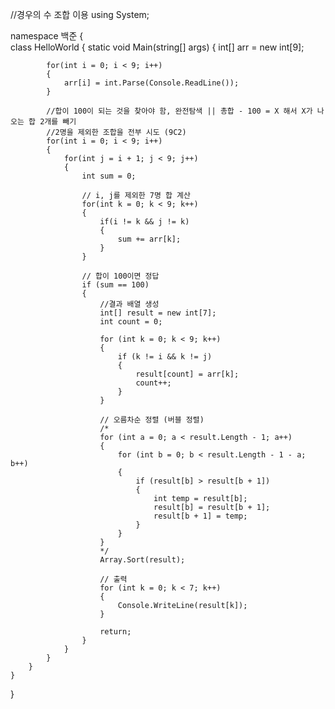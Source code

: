 //경우의 수 조합 이용
using System;

namespace 백준
{    
    class HelloWorld {
        static void Main(string[] args) {
            int[] arr = new int[9];
            
            for(int i = 0; i < 9; i++)
            {
                arr[i] = int.Parse(Console.ReadLine());
            }

            //합이 100이 되는 것을 찾아야 함, 완전탐색 || 총합 - 100 = X 해서 X가 나오는 합 2개를 빼기
            //2명을 제외한 조합을 전부 시도 (9C2)
            for(int i = 0; i < 9; i++)
            {
                for(int j = i + 1; j < 9; j++)
                {
                    int sum = 0;

                    // i, j를 제외한 7명 합 계산
                    for(int k = 0; k < 9; k++)
                    {
                        if(i != k && j != k)
                        {
                            sum += arr[k];
                        }
                    }

                    // 합이 100이면 정답
                    if (sum == 100)
                    {
                        //결과 배열 생성
                        int[] result = new int[7];
                        int count = 0;

                        for (int k = 0; k < 9; k++) 
                        {
                            if (k != i && k != j) 
                            {
                                result[count] = arr[k];
                                count++;
                            }
                        }

                        // 오름차순 정렬 (버블 정렬)
                        /*
                        for (int a = 0; a < result.Length - 1; a++)
                        {
                            for (int b = 0; b < result.Length - 1 - a; b++)
                            {
                                if (result[b] > result[b + 1])
                                {
                                    int temp = result[b];
                                    result[b] = result[b + 1];
                                    result[b + 1] = temp;
                                }
                            }
                        }
                        */
                        Array.Sort(result);

                        // 출력
                        for (int k = 0; k < 7; k++)
                        {
                            Console.WriteLine(result[k]);
                        }

                        return;
                    }
                }
            }
        }
    }
}
